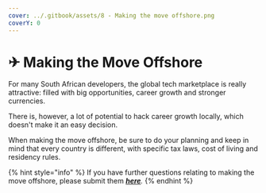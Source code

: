 ```yaml
---
cover: ../.gitbook/assets/8 - Making the move offshore.png
coverY: 0
---
```


# ✈ Making the Move Offshore

For many South African developers, the global tech marketplace is really attractive: filled with big opportunities, career growth and stronger currencies.&#x20;

There is, however, a lot of potential to hack career growth locally, which doesn't make it an easy decision.

When making the move offshore, be sure to do your planning and keep in mind that every country is different, with specific tax laws, cost of living and residency rules.&#x20;

{% hint style="info" %}
If you have further questions relating to making the move offshore, please submit them [_**here**_](https://8malmkzgvs8.typeform.com/to/oLVWxa8r)_._
{% endhint %}
